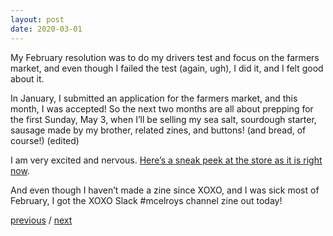 ```yaml
---
layout: post
date: 2020-03-01
---
```


My February resolution was to do my drivers test and focus on the farmers market, and even though I failed the test (again, ugh), I did it, and I felt good about it.

In January, I submitted an application for the farmers market, and this month, I was accepted! So the next two months are all about prepping for the first Sunday, May 3, when I’ll be selling my sea salt, sourdough starter, sausage made by my brother, related zines, and buttons! (and bread, of course!) (edited) 

I am very excited and nervous. [Here’s a sneak peek at the store as it is right now](https://www.alldaybreakfast.org).

And even though I haven’t made a zine since XOXO, and I was sick most of February, I got the XOXO Slack #mcelroys channel zine out today!

<a href="{{page.previous.url}}">previous</a> / <a href="{{page.next.url}}">next</a>
